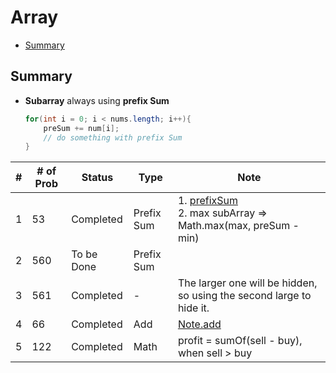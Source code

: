 # Array
- [Summary](#summary)

<h2 id = "summary">Summary</h2>

- **<div did ="prefixSum">Subarray** always using **prefix Sum</div>**

  ```Java
  for(int i = 0; i < nums.length; i++){
      preSum += num[i];
      // do something with prefix Sum
  }
  ```

| #   | # of Prob | Status     | Type       | Note                                                                          |
| --- | --------- | ---------- | ---------- | ----------------------------------------------------------------------------- |
| 1   | 53        | Completed  | Prefix Sum | 1. [prefixSum](#prefixSum)<br> 2. max subArray => Math.max(max, preSum - min) |
| 2   | 560       | To be Done | Prefix Sum |                                                                               |
| 3   | 561       | Completed  | -          | The larger one will be hidden, so using the second large to hide it.          |
| 4   | 66        | Completed  | Add        | [Note.add](https://github.com/rexbean/L/blob/master/Type/note.md#add)         |
| 5   | 122       | Completed  | Math       | profit = sumOf(sell - buy), when sell > buy                                                                              |
